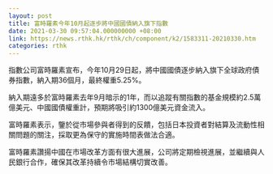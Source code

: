 ```yaml
---
layout: post
title: 富時羅素今年10月起逐步將中國國債納入旗下指數
date: 2021-03-30 09:57:04.000000000 +08:00
link: https://news.rthk.hk/rthk/ch/component/k2/1583311-20210330.htm
categories: rthk
---
```


指數公司富時羅素宣布，今年10月29日起，將中國國債逐步納入旗下全球政府債券指數，納入期36個月，最終權重5.25%。

納入期遠多於富時羅素去年9月暗示的1年，而以追蹤有關指數的基金規模約2.5萬億美元、中國國債權重計，預期將吸引約1300億美元資金流入。

富時羅素表示，鑒於從市場參與者得到的反饋，包括日本投資者對結算及流動性相關問題的關注，採取更為保守的實施時間表做法合適。

富時羅素讚揚中國在市場改革方面有很大進展，公司將定期檢視進展，並繼續與人民銀行合作，確保其改革持續令市場結構切實改善。
